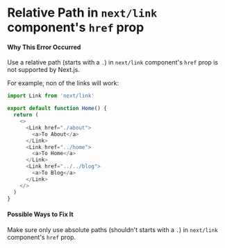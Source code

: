 # Relative Path in `next/link` component's `href` prop

#### Why This Error Occurred

Use a relative path (starts with a `.`) in `next/link` component's `href` prop is not supported by Next.js.

For example, non of the links will work:

```js
import Link from 'next/link'

export default function Home() {
  return (
    <>
      <Link href="./about">
        <a>To About</a>
      </Link>
      <Link href="../home">
        <a>To Home</a>
      </Link>
      <Link href="../../blog">
        <a>To Blog</a>
      </Link>
    </>
  )
}
```

#### Possible Ways to Fix It

Make sure only use absolute paths (shouldn't starts with a `.`) in `next/link` component's `href` prop.
